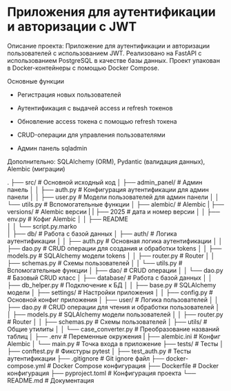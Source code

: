 # Приложения для аутентификации и авторизации с JWT

Описание проекта:
Приложение для аутентификации и авторизации пользователей с использованием JWT. Реализовано на FastAPI с использованием PostgreSQL в качестве базы данных. Проект упакован в Docker-контейнеры с помощью Docker Compose.

Основные функции
- Регистрация новых пользователей

- Аутентификация с выдачей access и refresh токенов

- Обновление access токена с помощью refresh токена

- CRUD-операции для управления пользователями

- Админ панель sqladmin 

Дополнительно: SQLAlchemy (ORM), Pydantic (валидация данных), Alembic (миграции)

.
├── src/                         # Основной исходный код
│   ├── admin_panel/             # Админ панель
│   │   ├── auth.py              # Конфигурация аутентификации для админ панели
│   │   ├── user.py              # Модели пользователей для админ панели
│   │   └── utils.py             # Вспомогательные функции
│   ├── alembic/                 # Alembic
|       ├── versions/            # Alembic версии
|       |           ├── 2025     # дата и номер версии
│   │   ├── env.py               # Кофиг Alembic
│   │   ├── README          
│   │   └── script.py.marko      
│   ├── db/                      # Работа с базой данных
│   ├── auth/                    # Логика аутентификации
│   │   ├── auth.py              # Основная логика аутентификации
│   │   ├── dao.py               # CRUD операции для создания и обработки tokens
│   │   ├── models.py            # SQLAlchemy модели tokens
│   │   ├── router.py            # Router
│   │   ├── schemas.py           # Схемы пользователей
│   │   └── utils.py             # Вспомогательные функции
│   ├── dao/                     # CRUD операции
│   │   └── dao.py               # Базовый CRUD класс
│   ├── database/                # Работа с базой данных
│   │   ├── db_helper.py         # Подключение к БД
│   │   ├── base.py              # SQLAlchemy модели
│   ├── settings/                # Настройки приложения
│   │   ├── config.py            # Основной конфиг приложения
│   ├── user/                    # Логика пользователей
│   │   ├── dao.py               # CRUD операции для чтения и обработки пользователей
│   │   ├── models.py            # SQLAlchemy модели пользователей
│   │   ├── router.py            # Router
│   │   ├── schemas.py           # Схемы пользователей
│   ├── utils/                   # Общие утилиты
│   │   └── case_converter.py    # Преобразование названий таблиц
│   ├── .env                     # Переменные окружения
|   ├── alembic.ini              # Конфиг Alembic
│   └── main.py                  # Точка входа в приложение
├── tests/                       # Тесты
│   ├── conftest.py              # Фикстуры pytest
│   ├── test_auth.py             # Тесты аутентификации
├── .gitignore                   # Git ignore файл
├── docker-compose.yml           # Docker Compose конфигурация
├── Dockerfile                   # Docker конфигурация
├── pyproject.toml               # Конфигурация проекта
└── README.md                    # Документация
